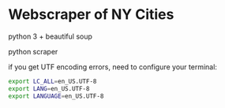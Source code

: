 # Webscraper of NY Cities

python 3 + beautiful soup

python scraper

if you get UTF encoding errors, need to configure your terminal:
```bash
export LC_ALL=en_US.UTF-8
export LANG=en_US.UTF-8
export LANGUAGE=en_US.UTF-8
```